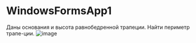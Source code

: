 # WindowsFormsApp1 
Даны основания и высота равнобедренной трапеции. Найти периметр трапе-ции.
![image](https://user-images.githubusercontent.com/92932295/163545069-92a4fe82-4b47-42d2-b99d-5e760f9f27ab.png)

